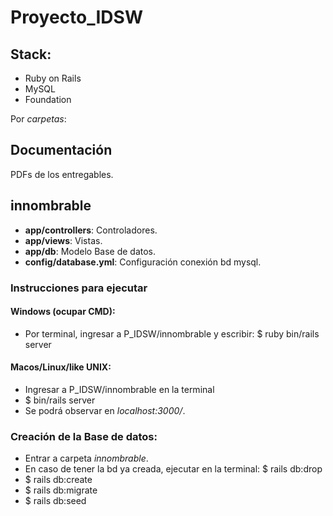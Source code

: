 # Proyecto_IDSW

## Stack:

* Ruby on Rails
* MySQL
* Foundation

Por _carpetas_:

## Documentación

PDFs de los entregables.

## innombrable

* **app/controllers**: Controladores.
* **app/views**: Vistas.
* **app/db**: Modelo Base de datos.
* **config/database.yml**: Configuración conexión bd mysql.

### Instrucciones para ejecutar

#### Windows (ocupar CMD):

* Por terminal, ingresar a P_IDSW/innombrable y escribir: $ ruby bin/rails server

#### Macos/Linux/like UNIX:

* Ingresar a P_IDSW/innombrable en la terminal
* $ bin/rails server
* Se podrá observar en _localhost:3000/_.

### Creación de la Base de datos:

* Entrar a carpeta _innombrable_.
* En caso de tener la bd ya creada, ejecutar en la terminal: $ rails db:drop
* $ rails db:create
* $ rails db:migrate
* $ rails db:seed
